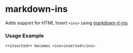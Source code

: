 # markdown-ins

Adds support for HTML Insert `<ins>` using [markdown-it-ins](https://github.com/markdown-it/markdown-it-ins)

### Usage Example

```
++inserted++ becomes <ins>inserted</ins>
```
